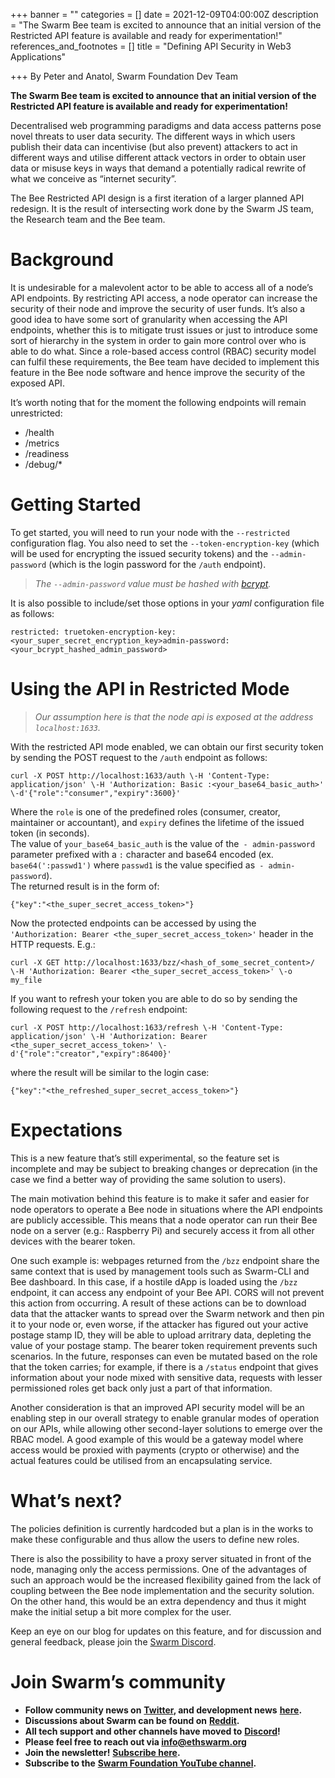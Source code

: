 +++
banner = ""
categories = []
date = 2021-12-09T04:00:00Z
description = "The Swarm Bee team is excited to announce that an initial version of the Restricted API feature is available and ready for experimentation!"
references_and_footnotes = []
title = "Defining API Security in Web3 Applications"

+++
By Peter and Anatol, Swarm Foundation Dev Team

**The Swarm Bee team is excited to announce that an initial version of the Restricted API feature is available and ready for experimentation!**

Decentralised web programming paradigms and data access patterns pose novel threats to user data security. The different ways in which users publish their data can incentivise (but also prevent) attackers to act in different ways and utilise different attack vectors in order to obtain user data or misuse keys in ways that demand a potentially radical rewrite of what we conceive as “internet security”.

The Bee Restricted API design is a first iteration of a larger planned API redesign. It is the result of intersecting work done by the Swarm JS team, the Research team and the Bee team.

# Background

It is undesirable for a malevolent actor to be able to access all of a node’s API endpoints. By restricting API access, a node operator can increase the security of their node and improve the security of user funds. It’s also a good idea to have some sort of granularity when accessing the API endpoints, whether this is to mitigate trust issues or just to introduce some sort of hierarchy in the system in order to gain more control over who is able to do what. Since a role-based access control (RBAC) security model can fulfil these requirements, the Bee team have decided to implement this feature in the Bee node software and hence improve the security of the exposed API.

It’s worth noting that for the moment the following endpoints will remain unrestricted:

* /health
* /metrics
* /readiness
* /debug/*

# Getting Started

To get started, you will need to run your node with the `--restricted` configuration flag. You also need to set the `--token-encryption-key` (which will be used for encrypting the issued security tokens) and the `--admin-password` (which is the login password for the `/auth` endpoint).

> _The `--admin-password` value must be hashed with_ [_bcrypt_](https://bcrypt-generator.com/)_._

It is also possible to include/set those options in your _yaml_ configuration file as follows:

    restricted: truetoken-encryption-key: <your_super_secret_encryption_key>admin-password: <your_bcrypt_hashed_admin_password>

# Using the API in Restricted Mode

> _Our assumption here is that the node api is exposed at the address `localhost:1633`._

With the restricted API mode enabled, we can obtain our first security token by sending the POST request to the `/auth` endpoint as follows:

    curl -X POST http://localhost:1633/auth \-H 'Content-Type: application/json' \-H 'Authorization: Basic :<your_base64_basic_auth>' \-d'{"role":"consumer","expiry":3600}'

Where the `role` is one of the predefined roles (consumer, creator, maintainer or accountant), and `expiry` defines the lifetime of the issued token (in seconds).  
The value of `your_base64_basic_auth` is the value of the` - admin-password` parameter prefixed with a `:` character and base64 encoded (ex. `base64(':passwd1')` where `passwd1` is the value specified as` - admin-password`).  
The returned result is in the form of:

    {"key":"<the_super_secret_access_token>"}

Now the protected endpoints can be accessed by using the `'Authorization: Bearer <the_super_secret_access_token>'` header in the HTTP requests. E.g.:

    curl -X GET http://localhost:1633/bzz/<hash_of_some_secret_content>/ \-H 'Authorization: Bearer <the_super_secret_access_token>' \-o my_file

If you want to refresh your token you are able to do so by sending the following request to the `/refresh` endpoint:

    curl -X POST http://localhost:1633/refresh \-H 'Content-Type: application/json' \-H 'Authorization: Bearer <the_super_secret_access_token>' \-d'{"role":"creator","expiry":86400}'

where the result will be similar to the login case:

    {"key":"<the_refreshed_super_secret_access_token>"}

# Expectations

This is a new feature that’s still experimental, so the feature set is incomplete and may be subject to breaking changes or deprecation (in the case we find a better way of providing the same solution to users).

The main motivation behind this feature is to make it safer and easier for node operators to operate a Bee node in situations where the API endpoints are publicly accessible. This means that a node operator can run their Bee node on a server (e.g.: Raspberry Pi) and securely access it from all other devices with the bearer token.

One such example is: webpages returned from the `/bzz` endpoint share the same context that is used by management tools such as Swarm-CLI and Bee dashboard. In this case, if a hostile dApp is loaded using the `/bzz` endpoint, it can access any endpoint of your Bee API. CORS will not prevent this action from occurring. A result of these actions can be to download data that the attacker wants to spread over the Swarm network and then pin it to your node or, even worse, if the attacker has figured out your active postage stamp ID, they will be able to upload arritrary data, depleting the value of your postage stamp. The bearer token requirement prevents such scenarios. In the future, responses can even be mutated based on the role that the token carries; for example, if there is a `/status` endpoint that gives information about your node mixed with sensitive data, requests with lesser permissioned roles get back only just a part of that information.

Another consideration is that an improved API security model will be an enabling step in our overall strategy to enable granular modes of operation on our APIs, while allowing other second-layer solutions to emerge over the RBAC model. A good example of this would be a gateway model where access would be proxied with payments (crypto or otherwise) and the actual features could be utilised from an encapsulating service.

# What’s next?

The policies definition is currently hardcoded but a plan is in the works to make these configurable and thus allow the users to define new roles.

There is also the possibility to have a proxy server situated in front of the node, managing only the access permissions. One of the advantages of such an approach would be the increased flexibility gained from the lack of coupling between the Bee node implementation and the security solution. On the other hand, this would be an extra dependency and thus it might make the initial setup a bit more complex for the user.

Keep an eye on our blog for updates on this feature, and for discussion and general feedback, please join the [Swarm Discord](https://discord.gg/wdghaQsGq5).

# Join Swarm’s community

* **Follow community news on** [**Twitter**](https://twitter.com/ethswarmhive)**, and development news** [**here**](https://twitter.com/ethswarm)**.**
* **Discussions about Swarm can be found on** [**Reddit**](https://www.reddit.com/r/ethswarm/)**.**
* **All tech support and other channels have moved to** [**Discord**](https://discord.gg/wdghaQsGq5)**!**
* **Please feel free to reach out via info@ethswarm.org**
* **Join the newsletter!** [**Subscribe here**](https://www.ethswarm.org/newsletter.html)**.**
* **Subscribe to the** [**Swarm Foundation YouTube channel**](https://www.youtube.com/channel/UCu6ywn9MTqdREuE6xuRkskA/videos)**.**